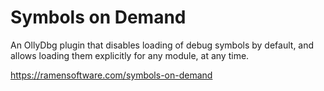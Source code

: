 # Symbols on Demand

An OllyDbg plugin that disables loading of debug symbols by default, and allows
loading them explicitly for any module, at any time.

https://ramensoftware.com/symbols-on-demand
